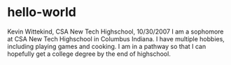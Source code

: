 # hello-world
Kevin Wittekind, CSA New Tech Highschool, 10/30/2007
I am a sophomore at CSA New Tech Highschool in Columbus Indiana.
I have multiple hobbies, including playing games and cooking. 
I am in a pathway so that I can hopefully get a college degree by the end of highschool. 
